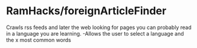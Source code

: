 RamHacks/foreignArticleFinder
========
Crawls rss feeds and later the web looking for pages you can probably read in a language you are learning.
-Allows the user to select a language and the x most common words

